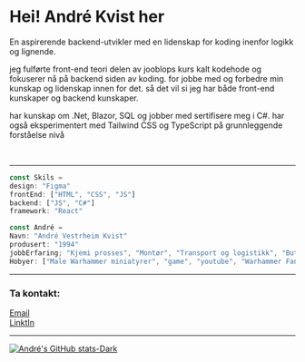 
<h1>Hei! André Kvist her</h1>


<p>En aspirerende backend-utvikler med en lidenskap for koding inenfor logikk og lignende.</p>
  
<p>jeg fulførte front-end teori delen av jooblops kurs kalt kodehode
og fokuserer nå på backend siden av koding. for jobbe med og forbedre min kunskap og lidenskap innen for det.
så det vil si jeg har både front-end kunskaper og backend kunskaper.</p>

<p>har kunskap om .Net, Blazor, SQL og jobber med sertifisere meg i C#.
har også eksperimentert med Tailwind CSS og TypeScript på grunnleggende forståelse nivå</p>
<br>
<hr>

```js
const Skils =
design: "Figma"
frontEnd: ["HTML", "CSS", "JS"]
backend: ["JS", "C#"]
framework: "React"
```
```js
const André =
Navn: "André Vestrheim Kvist"
produsert: "1994"
jobbErfaring; "Kjemi prosses", "Montør", "Transport og logistikk", "Butikmedarbeider", "operatør"]
Hobyer: ["Male Warhammer miniatyrer", "game", "youtube", "Warhammer Fantasy Rolplay,"]
```
<hr>

<h3>Ta kontakt:</h3>

[Email](mailto:vestrheim-kvist@hotmail.com)<br>
[LinktIn](https://www.linkedin.com/in/andr%C3%A9-vestrheim-kvist-959510280/)
<hr>

[![André's GitHub stats-Dark](https://github-readme-stats.vercel.app/api?username=AndreK-B06&show_icons=true&theme=dark#gh-dark-mode-only)](https://github.com/AndreK-B06/github-readme-stats#gh-dark-mode-only)

